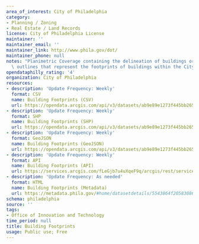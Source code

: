 ```yaml
---
area_of_interest: City of Philadelphia
category:
- Planning / Zoning
- Real Estate / Land Records
license: City of Philadelphia License
maintainer: ''
maintainer_email: ''
maintainer_link: http://www.phila.gov/dot/
maintainer_phone: null
notes: "Planimetric Coverage containing the delineation of buildings or related structure\
  \ outlines that represent the footprints of buildings within the City of Philadelphia."
opendataphilly_rating: '4'
organization: City of Philadelphia
resources:
- description: 'Update Frequency: Weekly'
  format: CSV
  name: Building Footprints (CSV)
  url: https://opendata.arcgis.com/api/v3/datasets/ab9e89e1273f445bb265846c90b38a96_0/downloads/data?format=csv&spatialRefId=4326&where=1%3D1
- description: 'Update Frequency: Weekly'
  format: SHP
  name: Building Footprints (SHP)
  url: https://opendata.arcgis.com/api/v3/datasets/ab9e89e1273f445bb265846c90b38a96_0/downloads/data?format=shp&spatialRefId=4326&where=1%3D1
- description: 'Update Frequency: Weekly'
  format: GeoJSON
  name: Building Footprints (GeoJSON)
  url: https://opendata.arcgis.com/api/v3/datasets/ab9e89e1273f445bb265846c90b38a96_0/downloads/data?format=geojson&spatialRefId=4326&where=1%3D1
- description: 'Update Frequency: Weekly'
  format: API
  name: Building Footprints (API)
  url: https://services.arcgis.com/fLeGjb7u4uXqeF9q/arcgis/rest/services/LI_BUILDING_FOOTPRINTS/FeatureServer/0/query?outFields=*&where=1%3D1
- description: 'Update Frequency: As needed'
  format: HTML
  name: Building Footprints (Metadata)
  url: https://metadata.phila.gov/#home/datasetdetails/5543864f20583086178c4ea5/representationdetails/595e8e85ac27025c82c53c7c/
schema: philadelphia
source: ''
tags:
- Office of Innovation and Technology
time_period: null
title: Building Footprints
usage: Public use; Free
---
```

